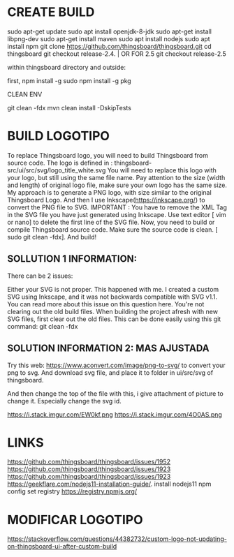 CREATE BUILD
============

sudo apt-get update
sudo apt install openjdk-8-jdk
sudo apt-get install libpng-dev
sudo apt-get install maven
sudo apt install nodejs
sudo apt install npm
git clone https://github.com/thingsboard/thingsboard.git
cd thingsboard
git checkout release-2.4. | OR FOR 2.5 git checkout release-2.5

within thingsboard directory and outside:

first, npm install -g
sudo npm install -g pkg

CLEAN ENV

git clean -fdx
mvn clean install -DskipTests

BUILD LOGOTIPO
===============
To replace Thingsboard logo, you will need to build Thingsboard from source code.
The logo is defined in : thingsboard-src/ui/src/svg/logo_title_white.svg
You will need to replace this logo with your logo, but still using the same file name. Pay attention to the size (width and length) of original logo file, make sure your own logo has the same size.
My approach is to generate a PNG logo, with size similar to the original Thingsboard Logo. And then I use Inkscape(https://inkscape.org/) to convert the PNG file to SVG.
IMPORTANT : You have to remove the XML Tag in the SVG file you have just generated using Inkscape. Use text editor [ vim or nano] to delete the first line of the SVG file.
Now, you need to build or compile Thingsboard source code. Make sure the source code is clean. [ sudo git clean -fdx]. And build!


SOLLUTION 1 INFORMATION:
------------------------

There can be 2 issues:

Either your SVG is not proper. This happened with me. I created a custom SVG using Inkscape, and it was not backwards compatible with SVG v1.1. You can read more about this issue on this question here.
You're not clearing out the old build files. When building the project afresh with new SVG files, first clear out the old files. This can be done easily using this git command:
git clean -fdx

SOLUTION INFORMATION 2:    MAS AJUSTADA 
-----------------------

Try this web: https://www.aconvert.com/image/png-to-svg/ to convert your png to svg. And download svg file, and place it to folder in ui/src/svg of thingsboard.

And then change the top of the file with this, i give attachment of picture to change it. Especially change the svg id.

https://i.stack.imgur.com/EW0kf.png 
https://i.stack.imgur.com/4O0AS.png

LINKS
=====

https://github.com/thingsboard/thingsboard/issues/1952
https://github.com/thingsboard/thingsboard/issues/1923
https://github.com/thingsboard/thingsboard/issues/1923
https://geekflare.com/nodejs11-installation-guide/.           install nodejs11
npm config set registry https://registry.npmjs.org/

MODIFICAR LOGOTIPO
==================
https://stackoverflow.com/questions/44382732/custom-logo-not-updating-on-thingsboard-ui-after-custom-build


